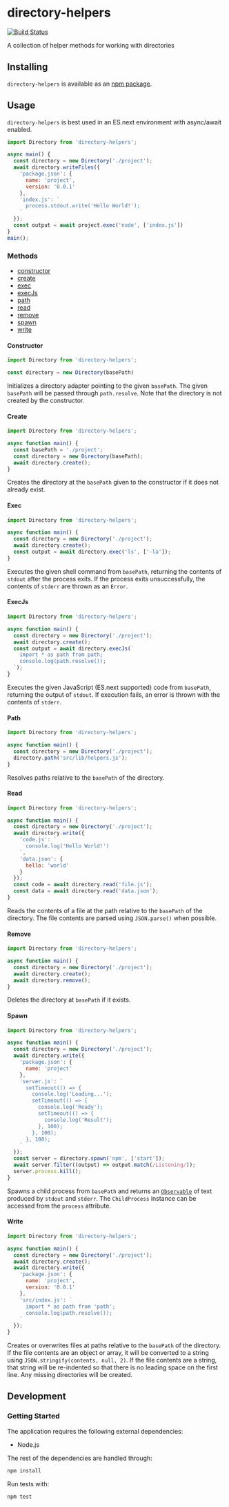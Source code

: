 # directory-helpers
[![Build Status](https://travis-ci.org/vinsonchuong/directory-helpers.svg?branch=master)](https://travis-ci.org/vinsonchuong/directory-helpers)

A collection of helper methods for working with directories

## Installing
`directory-helpers` is available as an
[npm package](https://www.npmjs.com/package/directory-helpers).

## Usage
`directory-helpers` is best used in an ES.next environment with async/await
enabled.

```js
import Directory from 'directory-helpers';

async main() {
  const directory = new Directory('./project');
  await directory.writeFiles({
    'package.json': {
      name: 'project',
      version: '0.0.1'
    },
    'index.js': `
      process.stdout.write('Hello World!');
    `
  });
  const output = await project.exec('node', ['index.js'])
}
main();
```

### Methods
* [constructor](#constructor)
* [create](#create)
* [exec](#exec)
* [execJs](#execJs)
* [path](#path)
* [read](#read)
* [remove](#remove)
* [spawn](#spawn)
* [write](#write)

#### Constructor
```js
import Directory from 'directory-helpers';

const directory = new Directory(basePath)
```
Initializes a directory adapter pointing to the given `basePath`. The given
`basePath` will be passed through `path.resolve`. Note that the directory is
not created by the constructor.

#### Create
```js
import Directory from 'directory-helpers';

async function main() {
  const basePath = './project';
  const directory = new Directory(basePath);
  await directory.create();
}
```
Creates the directory at the `basePath` given to the constructor if it does not
already exist.

#### Exec
```js
import Directory from 'directory-helpers';

async function main() {
  const directory = new Directory('./project');
  await directory.create();
  const output = await directory.exec('ls', ['-la']);
}
```
Executes the given shell command from `basePath`, returning the contents of
`stdout` after the process exits. If the process exits unsuccessfully, the
contents of `stderr` are thrown as an `Error`.

#### ExecJs
```js
import Directory from 'directory-helpers';

async function main() {
  const directory = new Directory('./project');
  await directory.create();
  const output = await directory.execJs(`
    import * as path from path;
    console.log(path.resolve());
  `);
}
```
Executes the given JavaScript (ES.next supported) code from `basePath`,
returning the output of `stdout`. If execution fails, an error is thrown with
the contents of `stderr`.

#### Path
```js
import Directory from 'directory-helpers';

async function main() {
  const directory = new Directory('./project');
  directory.path('src/lib/helpers.js');
}
```
Resolves paths relative to the `basePath` of the directory.

#### Read
```js
import Directory from 'directory-helpers';

async function main() {
  const directory = new Directory('./project');
  await directory.write({
    'code.js': `
      console.log('Hello World!')
    `,
    'data.json': {
      hello: 'world'
    }
  });
  const code = await directory.read('file.js');
  const data = await directory.read('data.json');
}
```
Reads the contents of a file at the path relative to the `basePath` of the
directory. The file contents are parsed using `JSON.parse()` when possible.

#### Remove
```js
import Directory from 'directory-helpers';

async function main() {
  const directory = new Directory('./project');
  await directory.create();
  await directory.remove();
}
```
Deletes the directory at `basePath` if it exists.

#### Spawn
```js
import Directory from 'directory-helpers';

async function main() {
  const directory = new Directory('./project');
  await directory.write({
    'package.json': {
      name: 'project'
    },
    'server.js': `
      setTimeout(() => {
        console.log('Loading...');
        setTimeout(() => {
          console.log('Ready');
          setTimeout(() => {
            console.log('Result');
          }, 100);
        }, 100);
      }, 100);
    `
  });
  const server = directory.spawn('npm', ['start']);
  await server.filter((output) => output.match(/Listening/));
  server.process.kill();
}
```
Spawns a child process from `basePath` and returns an
[`Observable`](https://github.com/vinsonchuong/esnext-async) of text produced
by `stdout` and `stderr`. The `ChildProcess` instance can be accessed from the
`process` attribute.

#### Write
```js
import Directory from 'directory-helpers';

async function main() {
  const directory = new Directory('./project');
  await directory.create();
  await directory.write({
    'package.json': {
      name: 'project',
      version: '0.0.1'
    },
    'src/index.js': `
      import * as path from 'path';
      console.log(path.resolve());
    `
  });
}
```
Creates or overwrites files at paths relative to the `basePath` of the
directory. If the file contents are an object or array, it will be
converted to a string using `JSON.stringify(contents, null, 2)`. If the file
contents are a string, that string will be re-indented so that there is no
leading space on the first line. Any missing directories will be created.

## Development
### Getting Started
The application requires the following external dependencies:
* Node.js

The rest of the dependencies are handled through:
```bash
npm install
```

Run tests with:
```bash
npm test
```
